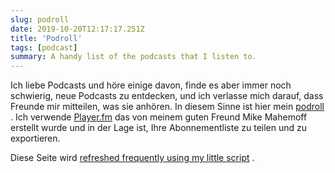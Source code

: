 ```yaml
---
slug: podroll
date: 2019-10-20T12:17:17.251Z
title: 'Podroll'
tags: [podcast]
summary: A handy list of the podcasts that I listen to.
---
```


Ich liebe Podcasts und höre einige davon, finde es aber immer noch schwierig, neue Podcasts zu entdecken, und ich verlasse mich darauf, dass Freunde mir mitteilen, was sie anhören. In diesem Sinne ist hier mein [podroll](https://player.fm/pkinlan/fm.opml) . Ich verwende [Player.fm](https://player.fm) das von meinem guten Freund Mike Mahemoff erstellt wurde und in der Lage ist, Ihre Abonnementliste zu teilen und zu exportieren.

Diese Seite wird [refreshed frequently using my little script](https://github.com/PaulKinlan/paul.kinlan.me/blob/main/podroll.js) .

<!-- POD REFRESH check podroll.js in the root -->
